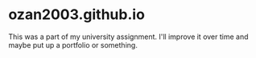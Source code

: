 # ozan2003.github.io
This was a part of my university assignment. I'll improve it over time and maybe put up a portfolio or something.
